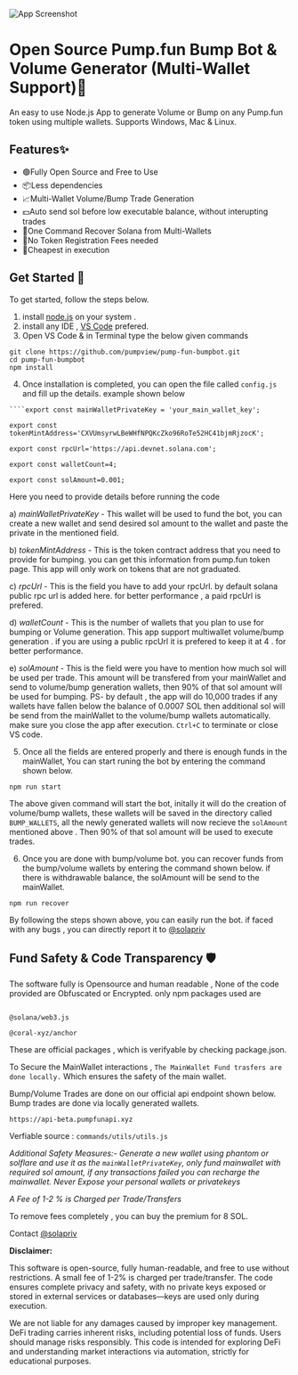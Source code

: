 ![App Screenshot](https://i.imgur.com/dl9Eboz.png)  
  # Open Source Pump.fun Bump Bot & Volume Generator (Multi-Wallet Support)💊  
  An easy to use Node.js App to generate Volume or Bump on any Pump.fun token using multiple wallets. Supports Windows, Mac & Linux.
  
   ## Features✨  
   - 🟢Fully Open Source and Free to Use
   - 📦Less dependencies
   - 📈Multi-Wallet Volume/Bump Trade Generation
   - 💵Auto send sol before low executable balance, without interupting trades   
   - 🔄One Command Recover Solana from Multi-Wallets
   - 🚫No Token Registration Fees needed 
   - 🤏Cheapest in execution 



  ## Get Started 🚀  
  To get started, follow the steps below.
  1) install [node.js](https://nodejs.org/en) on your system .
  2) install any IDE , [VS Code](https://code.visualstudio.com/) prefered.
  3) Open VS Code & in Terminal type the below given commands

  ``````
  git clone https://github.com/pumpview/pump-fun-bumpbot.git
  cd pump-fun-bumpbot
  npm install

  ``````
  4) Once installation is completed, you can open the file called ``config.js`` and fill up the details. example shown below

  ````
````export const mainWalletPrivateKey = 'your_main_wallet_key';

export const tokenMintAddress='CXVUmsyrwLBeWHfNPQKcZko96RoTe52HC41bjmRjzocK';

export const rpcUrl='https://api.devnet.solana.com';

export const walletCount=4;

export const solAmount=0.001;
  ````
  Here you need to provide details before running the code
  
  a) *mainWalletPrivateKey* - This wallet will be used to fund the bot, you can create a new wallet and send desired sol amount to the wallet and paste the private in the mentioned field.

  b) *tokenMintAddress* - This is the token contract address that you need to provide for bumping. you can get this information from pump.fun token page. This app will only work on tokens that are not graduated.

  c) *rpcUrl* - This is the field you have to add your rpcUrl. by default solana public rpc url is added here. for better performance , a paid rpcUrl is prefered.

  d) *walletCount* - This is the number of wallets that you plan to use for bumping or Volume generation. This app support multiwallet volume/bump generation . if you are using a public rpcUrl it is prefered to keep it at 4 . for better performance.

  e) *solAmount* - This is the field were you have to mention how much sol will be used per trade. This amount will be transfered from your mainWallet and send to volume/bump generation wallets, then 90% of that sol amount will be used for bumping. PS- by default , the app will do 10,000 trades if any wallets have fallen below the balance of 0.0007 SOL then additional sol will be send from the mainWallet to the volume/bump wallets automatically. make sure you close the app after execution. ``Ctrl+C`` to terminate or close VS code.


  5) Once all the fields are entered properly and there is enough funds in the mainWallet, You can start runing the bot by entering the command shown below.
  
  ``npm run start``
  
  The above given command will start the bot, initally it will do the creation of volume/bump wallets, these wallets will be saved in the directory called ``BUMP_WALLETS``, all the newly generated wallets will now recieve the ````solAmount```` mentioned above . Then 90% of that sol amount will be used to execute trades.

  6) Once you are done with bump/volume bot. you can recover funds from the bump/volume wallets by entering the command shown below. if there is withdrawable balance, the solAmount will be send to the mainWallet.

  ``npm run recover``


  By following the steps shown above, you can easily run the bot. if faced with any bugs , you can directly report it to [@solapriv](https://t.me/solapriv)


  
  ## Fund Safety & Code Transparency 🛡️  
 The software fully is Opensource and human readable , None of the code provided are Obfuscated or Encrypted. only npm packages used are 
 `````

 @solana/web3.js 

@coral-xyz/anchor
  `````
  These are official packages , which is verifyable by checking package.json.
  
  To Secure the MainWallet interactions , 
  ``The MainWallet Fund trasfers are done locally.`` Which ensures the safety of the main wallet.

  Bump/Volume Trades are done on our official api endpoint shown below. Bump trades are done via locally generated wallets.
 
  ``https://api-beta.pumpfunapi.xyz`` 
  
  Verfiable source : ``commands/utils/utils.js``

  _Additional Safety Measures:- Generate a new wallet using phantom or solflare and use it as the ````mainWalletPrivateKey````, only fund mainwallet with required sol amount, if any transactions failed you can recharge the mainwallet. Never Expose your personal wallets or privatekeys_

*A Fee of 1-2 % is Charged per Trade/Transfers*

To remove fees completely , you can buy the premium for 8 SOL.

Contact [@solapriv](https://t.me/solapriv)

**Disclaimer:**  

This software is open-source, fully human-readable, and free to use without restrictions. A small fee of 1-2% is charged per trade/transfer. The code ensures complete privacy and safety, with no private keys exposed or stored in external services or databases—keys are used only during execution.  

We are not liable for any damages caused by improper key management. DeFi trading carries inherent risks, including potential loss of funds. Users should manage risks responsibly. This code is intended for exploring DeFi and understanding market interactions via automation, strictly for educational purposes.